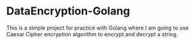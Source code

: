 # DataEncryption-Golang
This is a simple project for practice with Golang where I am going to use Caesar Cipher encryption algorithm to encrypt and decrypt a string.
